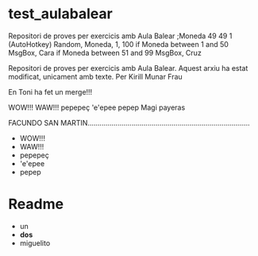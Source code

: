 # test_aulabalear
Repositori de proves per exercicis amb Aula Balear
;Moneda 49 49 1 (AutoHotkey)
Random, Moneda, 1, 100
if Moneda between 1 and 50
MsgBox, Cara
if Moneda between 51 and 99
MsgBox, Cruz

Repositori de proves per exercicis amb Aula Balear.
Aquest arxiu ha estat modificat, unicament amb texte.
Per Kirill Munar Frau

En Toni ha fet un merge!!!


WOW!!! 
WAW!!!
pepepeç
'e'epee
pepep
Magi payeras

FACUNDO SAN MARTIN.................................................................................

* WOW!!! 
* WAW!!!
* pepepeç
* 'e'epee
* pepep

# Readme

* un
* **dos**
* miguelito



